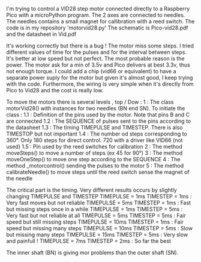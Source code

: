 I'm trying to control a VID28 step motor connected directly to a Raspberry Pico with a microPython program.
The 2 axes are connected to needles. The needles contains a small magnet for callibration with a reed switch.
The code is in my repository 'motorvid28.py'
The schematic is Pico-vid28.pdf and the datasheet in Vid.pdf

It's working correctly but there is a bug ! The motor miss some steps.
I tried different values of time for the pulses and for the interval between steps. It's better at low speed but not perfect.
The most probable reason is the power. The motor ask for a min of 3.5v and Pico delivers at best 3.3v, thus not enough torque.
I could add a chip (vid66 or equivalent) to have a separate power suply for the motor but given it's almost good, I keep trying with the code. Furthermore, the wiring is very simple when it's directly from Pico to Vid28 and the cost is really low.

To move the motors there is several levels , top / Dow :
1 : The class motorVid28() with instances for two needles (BN end SN). To initiate the class :
1.1 : Definition of the pins used by the motor. Note that pins B and C are connected
1.2 : The SEQUENCE of pulses sent to the pins according to the datasheet
1.3 : The timing TIMEPULSE and TIMESTEP. There is also TIMESTOP but not important
1.4 : The number od steps corresponding to 360°. Only 180 steps for direct control. 720 with a driver like VID66 (not used)
1.5 : Pin used by the reed switches for calibration
2 : The method moveSteps() to move a number of steps (ex 45 for 90°)
3 : The method moveOneStep() to move one step according to the SEQUENCE
4 : The method _motorcontrol() sending the pulses to the motor
5 : The method calibrateNeedle() to move steps until the reed switch sense the magnet of the needle

The critical part is the timing. Very different results occurs by slightly changing  TIMEPULSE and TIMESTEP
    TIMEPULSE = 1ms TIMESTEP = 1ms : Very fast moves but not reliable
    TIMEPULSE = 5ms TIMESTEP = 1ms : Fast but missing steps once in a while
    TIMEPULSE = 1ms TIMESTEP = 5ms : Very fast but not reliable at all
    TIMEPULSE = 5ms TIMESTEP = 5ms : Fair speed but still missing steps
    TIMEPULSE = 10ms TIMESTEP = 1ms : Fair speed but missing many steps
    TIMEPULSE = 10ms TIMESTEP = 5ms : Slow but missing many steps
    TIMEPULSE = 15ms TIMESTEP = 5ms : Very slow and painfull !
    TIMEPULSE = 7ms TIMESTEP = 2ms : So far the best

The inner shaft (BN) is giving mor problems than the outer shaft (SN).    
